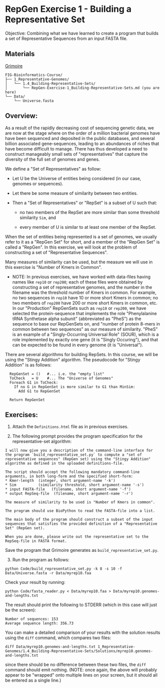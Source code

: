 # RepGen Exercise 1 - Building a Representative Set

Objective: Combining what we have learned to create a program that builds a set of Representative Sequences from an input FASTA file.

## Materials

[Grimoire](https://chat.openai.com/g/g-n7Rs0IK86-grimoire)

```
FIG-Bioinformatics-Course/
├── 1_Representative-Genomes/
│   └── 1.4_Building-Representative-Sets/
│       └── RepGen-Exercise-1_Building-Representative-Sets.md (you are here)
└── Data/
    └── Universe.fasta
```

## Overview:

As a result of the rapidly decreasing cost of sequencing genetic data, we are now at the stage where on the order of a million  bacterial genomes have have been sequenced and deposited in the public databases, and several billion associated gene-sequences, leading to an abundances of riches that have become difficult to manage.
There has thus developed a need to construct manageably small sets of "representatives" that capture the diversity of the full set of genomes and genes.

We define a "Set of Representatives" as follow:

* Let U be the Universe of entities being considered (in our case, genomes or sequences).

* Let there be some measure of similarity between two entities.

* Then a "Set of Representatives" or "RepSet" is a subset of U such that:

    - no two members of the RepSet are more similar than some threshold similarity `Sim`, and

    - every member of U is similar to at least one member of the RepSet.

When the set of entities being represented is a set of genomes, we usually refer to it as a "RepGen Set" for short, and a member of the "RepGen Set" is called a "RepGen". In this exercise, we will look at the problem of constructing a set of "Representative Sequences".

Many measures of similarity can be used, but the measure we will use in this exercise is "Number of Kmers in Common". 

* NOTE: In previous exercises, we have worked with data-files having names like `rep10` or `rep200`; each of these files were obtained by constructing a set of representative genomes, and the number in the filename was the threshold number of Kmers in common. For example, no two sequences in `rep10` have 10 or more short Kmers in common; no two members of `rep200` have 200 or more short Kmers in common, etc.
In our "Production" RepGenSets such as `rep10` or `rep200`, we have selected the protein-sequence that implements the role "Phenylalanine tRNA Synthetase alpha subunit" (abbreviated as "PheS") as the sequence to base our RepGenSets on, and "number of protein 8-mers in common between two sequences" as our measure of similarity.
"PheS" is an example of a "Singly-Occurring Universal Role" (SOUR), which is a role implemented by exactly one gene (it is "Singly Occuring"), and that can be expected to be found in every genome (it is "Universal").

There are several algorithms for building RepSets. In this course, we will be using the "Stingy Addition" algorithm. The pseudocode for "Stingy Addition" is as follows:
```
  RepGenSet = ()   #... i.e. the "empty list"
  ToCheck   = U    #... The "Universe of Genomes"
  Foreach G1 in ToCheck:
    If no G in RepGenSet is more similar to G1 than MinSim:
      Add G1 to RepGenSet
            	
  Return RepGenSet
```

## Exercises:

1. Attach the `Definitions.html` file as in previous exercises.

2. The following prompt provides the program specification for the representative-set algorithm:

```
I will now give you a description of the command-line interface for the program `build_representative_set.py` to compute a "set of representative sequences" (RepGen set) using the "Stingy Addition" algorithm as defined in the uploaded definitions-file.

The script should accept the following mandatory command-line arguments, in both long-form and the specified short-form:
* Kmer-length  (integer, short argument-name '-k')
* Sim          (similarity threshold, short argument-name '-s')
* input FASTA-file   (filename, short argument-name '-f')
* output RepSeq-file  (filename, short argument-name '-r')

The measure of similarity to be used is "Number of Kmers in common".

The program should use BioPython to read the FASTA-file into a list.

The main body of the program should construct a subset of the input sequences that satisfies the provided definition of a "Representative Set" (RepGen set).

When you are done, please write out the representative set to the RepSeq-file in FASTA format.
```

Save the program that Grimoire generates as `build_representative_set.py`.

3. Run the program as follows:

```
python Code/build_representative_set.py -k 8 -s 10 -f Data/Universe.fasta -r Data/myrep10.faa
```

Check your result by running:
```
python Code/fasta_reader.py < Data/myrep10.faa > Data/myrep10.genomes-and-lengths.txt
```
The result should print the following to STDERR (which in this case will just be the screen):
```
Number of sequences: 153
Average sequence length: 356.73
```
You can make a detailed comparison of your results with the solution results using the `diff` command, which compares two files:
```
diff Data/myrep10.genomes-and-lengths.txt 1_Representative-Genomes/1.4_Building-Representative-Sets/Solutions/myrep10.genomes-and-lengths.txt
```
since there should be no difference between these two files, the `diff` command should emit nothing. (NOTE: once again, the above will probably appear to be "wrapped" onto multiple lines on your screen, but it should all be entered as a single line.)